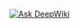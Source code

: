 [![Ask DeepWiki](https://deepwiki.com/badge.svg)](https://deepwiki.com/astroerik-coder/gestion-tutorias)
